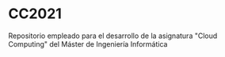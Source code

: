 # CC2021
Repositorio empleado para el desarrollo de la asignatura "Cloud Computing" del Máster de Ingeniería Informática
